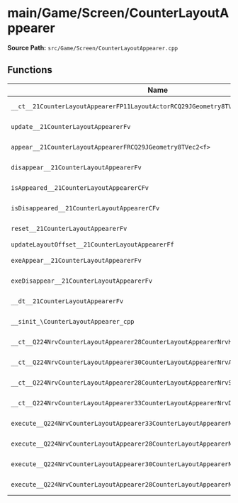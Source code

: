 # main/Game/Screen/CounterLayoutAppearer

**Source Path:** `src/Game/Screen/CounterLayoutAppearer.cpp`

## Functions

| Name | Address | Match % |
|------|---------|---------|
| `__ct__21CounterLayoutAppearerFP11LayoutActorRCQ29JGeometry8TVec2<f>` | `0x8034F96C` | :white_check_mark: (100.0%) |
| `update__21CounterLayoutAppearerFv` | `0x8034FA34` | :white_check_mark: (100.0%) |
| `appear__21CounterLayoutAppearerFRCQ29JGeometry8TVec2<f>` | `0x8034FA38` | :white_check_mark: (100.0%) |
| `disappear__21CounterLayoutAppearerFv` | `0x8034FA9C` | :white_check_mark: (100.0%) |
| `isAppeared__21CounterLayoutAppearerCFv` | `0x8034FAA4` | :white_check_mark: (100.0%) |
| `isDisappeared__21CounterLayoutAppearerCFv` | `0x8034FAAC` | :white_check_mark: (100.0%) |
| `reset__21CounterLayoutAppearerFv` | `0x8034FAB4` | :white_check_mark: (100.0%) |
| `updateLayoutOffset__21CounterLayoutAppearerFf` | `0x8034FB00` | :x: (0.0%) |
| `exeAppear__21CounterLayoutAppearerFv` | `0x8034FB50` | :white_check_mark: (100.0%) |
| `exeDisappear__21CounterLayoutAppearerFv` | `0x8034FBB8` | :white_check_mark: (100.0%) |
| `__dt__21CounterLayoutAppearerFv` | `0x8034FC44` | :white_check_mark: (100.0%) |
| `__sinit_\CounterLayoutAppearer_cpp` | `0x8034FC9C` | :white_check_mark: (100.0%) |
| `__ct__Q224NrvCounterLayoutAppearer28CounterLayoutAppearerNrvHideFv` | `0x8034FCD8` | :white_check_mark: (100.0%) |
| `__ct__Q224NrvCounterLayoutAppearer30CounterLayoutAppearerNrvAppearFv` | `0x8034FCE8` | :white_check_mark: (100.0%) |
| `__ct__Q224NrvCounterLayoutAppearer28CounterLayoutAppearerNrvShowFv` | `0x8034FCF8` | :white_check_mark: (100.0%) |
| `__ct__Q224NrvCounterLayoutAppearer33CounterLayoutAppearerNrvDisappearFv` | `0x8034FD08` | :white_check_mark: (100.0%) |
| `execute__Q224NrvCounterLayoutAppearer33CounterLayoutAppearerNrvDisappearCFP5Spine` | `0x8034FD18` | :white_check_mark: (100.0%) |
| `execute__Q224NrvCounterLayoutAppearer28CounterLayoutAppearerNrvShowCFP5Spine` | `0x8034FD20` | :white_check_mark: (100.0%) |
| `execute__Q224NrvCounterLayoutAppearer30CounterLayoutAppearerNrvAppearCFP5Spine` | `0x8034FD64` | :white_check_mark: (100.0%) |
| `execute__Q224NrvCounterLayoutAppearer28CounterLayoutAppearerNrvHideCFP5Spine` | `0x8034FD6C` | :white_check_mark: (100.0%) |